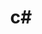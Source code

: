 ---
title: "c#"
head: "Under The Hood - C#"
map: "/diagrams/csharp.png"
comingSoonFlag: "false" # true or false
blog: ""

# status of content creation
status: "active"
---